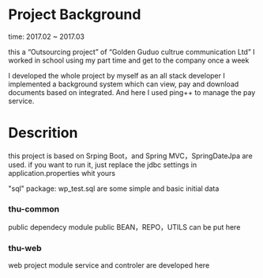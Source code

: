 # Project Background
time: 2017.02 ~ 2017.03

this a “Outsourcing project” of “Golden Guduo cultrue communication Ltd”
I worked in school using my part time and get to the company once a week

I developed the whole project by myself as an all stack developer
I implemented a background system which can view, pay and download documents based on integrated. And here I used ping++ to manage the pay
service.

# Descrition
this project is based on Srping Boot，and Spring MVC，SpringDateJpa are used.
if you want to run it, just replace the jdbc settings in application.properties whit yours

"sql" package: 
wp_test.sql are some simple and basic initial data

### thu-common
public dependecy module
public BEAN，REPO，UTILS can be put here

### thu-web
web project module
service and controler are developed here
